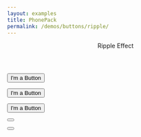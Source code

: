 ```yaml
---
layout: examples
title: PhonePack
permalink: /demos/buttons/ripple/
---
```



<header class="header header--shadow">
      <div class="header__title">Ripple Effect</div>
</header>
    
<section class="content content--padding has-header">
        <p><button class="button bg-red text-white button--ripple">I'm a Button</button></p>
        <p><button class="button bg-blue text-white button--raised button--ripple">I'm a Button</button></p>
        <p><button class="button text-blue button--flat button--ripple">I'm a Button</button></p>
        <p><button class="button bg-blue text-white button--fab button--ripple"><i class="icon mdi mdi-pencil"></i></button></p>
        <p><button class="button text-blue button--icon button--ripple"><i class="icon mdi mdi-pencil"></i></button></p>
</section> 
    
  
